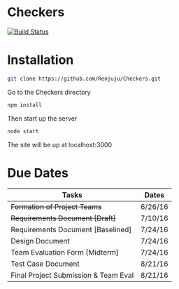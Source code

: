 # Checkers
[![Build Status](https://travis-ci.com/Renjuju/Checkers.svg?token=w4e2mxas5XbnReXXPHKx&branch=master)](https://travis-ci.com/Renjuju/Checkers)
# Installation
```bash
git clone https://github.com/Renjuju/Checkers.git
```
Go to the Checkers directory
```bash
npm install
```
Then start up the server
```bash
node start
```
The site will be up at localhost:3000

# Due Dates
|Tasks   |Dates   |
|---|---|
|~~Formation of Project Teams~~|6/26/16|
|~~Requirements Document [Draft]~~|7/10/16|
|Requirements Document [Baselined]|7/24/16|
|Design Document|7/24/16|
|Team Evaluation Form [Midterm]|7/24/16|
|Test Case Document|8/21/16   |
|Final Project Submission & Team Eval|8/21/16|
